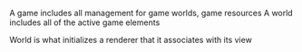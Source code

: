 A game includes all management for game worlds, game resources
A world includes all of the active game elements

World is what initializes a renderer that it associates with its view
